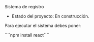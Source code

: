 </h1> Sistema de registro</h1>

- Estado del proyecto: En construcción.

Para ejecutar el sistema debes poner:

´´´´npm install react´´´´
